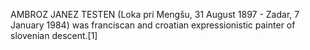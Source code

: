 AMBROZ JANEZ TESTEN (Loka pri Mengšu, 31 August 1897 - Zadar, 7 January 1984) was franciscan and croatian expressionistic painter of slovenian descent.[1]
